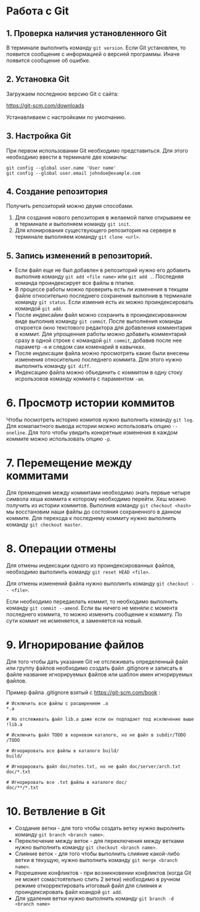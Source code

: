 # Работа с Git

## 1. Проверка наличия установленного Git
В терминале выполнить команду `git version`. Если Git установлен, то появится сообщение с информацией о версией программы. Иначе появится сообщение об ошибке.

## 2. Установка Git
Загружаем последнюю версию Git с сайта:

https://git-scm.com/downloads 

Устанавливаем с настройками по умолчанию.

## 3. Настройка Git
При первом использовании Git необходимо представиться. Для этого необходимо ввести в терминале две команлы:
```
git config --global user.name 'User name'
git config --global user.email johndoe@example.com
```

## 4. Создание репозитория
Получить репозиторий можно двумя способами.
1. Для создания нового репозитория в желаемой папке открываем ее в терминале и выполняем команду `git init`.
1. Для клонирования существующего репозитория на сервере в терминале выполняем команду `git clone <url>`.

## 5. Запись изменений в репозиторий.
 * Если файл еще не был добавлен в репозиторий нужно его добавить выполнив команду `git add <file name>` или `git add .`. Последняя команда проиндексирует все файлы в ппапке. 
 * В процессе работы можно проверить есть ли изменения в текщем файле относительно последнего сохранения выполнив в терминале команду `git status`. Если измения есть их можно проиндексировать командой `git add`. 
 * После индексайии файл можно сохранить в проиндексированном виде выполнив команду `git commit`. После выполнения команды откроется окно текстового редактора для добавления комментария в коммит. Для упрощенния работы можно добавить комментарий сразу в одной строке с командой `git commit`, добавив после нее параметр `-m` и следом сам коменарий в кавычках.
 * После индексации файла можно просмотреть какие были внесены изменения относительно последнего коммита. Для этого нужно выполнить команду `git diff`.
 * Индексацию файла можно объединить с коммитом в одну стоку исрользовов команду коммита с параментом `-am`.

 # 6. Просмотр истории коммитов
 Чтобы посмотреть историю комитов нужно выполнить команду `git log`. Для комапактного вывода истории можно использовать опцию `--oneline`. Для того чтобы увидить конкретные изменения в каждом коммите можно использовать опцию `-p`.

 # 7. Перемещение между коммитами
 Для премещения между коммитами необходимо знать первые четыре символа хеша коммита к которому необходимо перейти. Хеш можно получить из истории коммитов. Выполнив команду `git checkout <hash>` мы восстановим наши файлы до состояния сохраненного в данном коммите. Для перехода к последнему коммиту нужно выполнить команду `git checkout master`.

 # 8. Операции отмены
 Для отмены индексации одного из проиндексированных файлов, необходимо выполинть команду `git reset HEAD <file>`.

 Для отмены изменений файла нужно выполинть команду `git checkout -- <file>`.

 Если необходимо передаелать коммит, то необходимо выполнить команду `git commit --amend`. Если вы ничего не меняли с момента последнего коммита, то можно изменить сообщение к коммиту. По сути коммит не исменяется, а заменяется на новый.   

# 9. Игнорирование файлов
Для того чтобы дать указание Git не отслеживать определенный файл или группу файлов необходимо создать файл .gitignore и записать в файле название игнорируемых файлов или шаблон имен игнорируемых файлов.

Пример файла .gitignore взятый с https://git-scm.com/book :
```
# Исключить все файлы с расширением .a
*.a

# Но отслеживать файл lib.a даже если он подпадает под исключение выше
!lib.a

# Исключить файл TODO в корневом каталоге, но не файл в subdir/TODO
/TODO

# Игнорировать все файлы в каталоге build/
build/

# Игнорировать файл doc/notes.txt, но не файл doc/server/arch.txt
doc/*.txt

# Игнорировать все .txt файлы в каталоге doc/
doc/**/*.txt
```

# 10. Ветвление в Git
* Создание ветки - для того чтобы создать ветку нужно выролнить команду `git branch <branch name>`.
* Переключение между веток - для переключения между ветками нужно выполнить команду `git checkout <branch name>`.
* Слияние веток - для того чтобы выполнить слияние какой-либо ветки в текущую, нужно выполнить команду `git merge <branch name>`.
* Разрешение конфликтов - при возникновении конфликтов (когда Git не может сомастоятельно слить 2 ветки) необходимо в ручном режиме откорректировать итоговый файл для слияния и проиндексировать файл коандой `git add`. 
* Для удаления ветки нужно выполнить команду `git branch -d <branch name>`